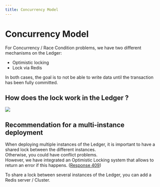 ```yaml
---
title: Concurrency Model
---
```

# Concurrency Model
For Concurrency / Race Condition problems, we have two different mechanisms on the Ledger:
- Optimistic locking
- Lock via Redis

In both cases, the goal is to not be able to write data until the transaction has been fully committed.

## How does the lock work in the Ledger ?
![](/img/advanced/concurrency-model.png)

## Recommendation for a multi-instance deployment
When deploying multiple instances of the Ledger, it is important to have a shared lock between the different instances.   
Otherwise, you could have conflict problems.    
However, we have integrated an Optimistic Locking system that allows to return an error if this happens. ([Response 409](/api/ledger/#operation/createTransaction))

To share a lock between several instances of the Ledger, you can add a Redis server / Cluster. 